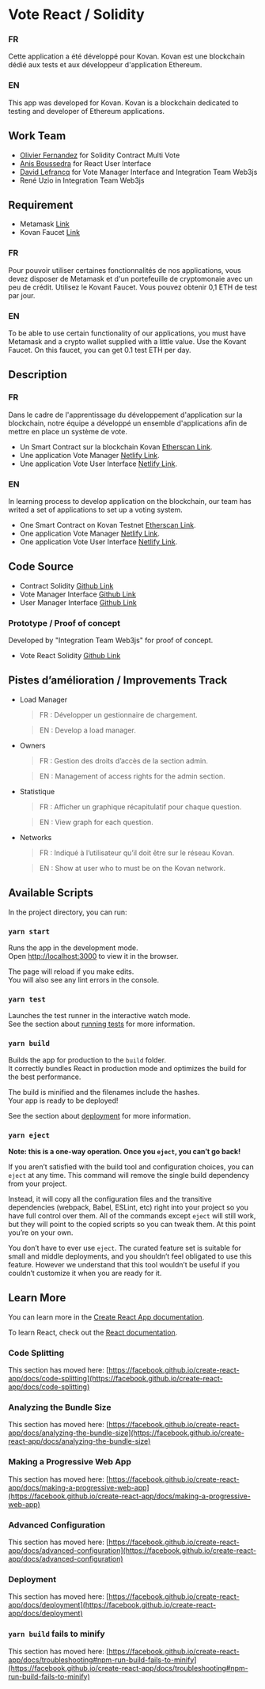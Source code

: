 # Vote React / Solidity

### FR
Cette application a été développé pour Kovan. Kovan est une blockchain dédié aux tests et aux développeur d'application Ethereum.

### EN
This app was developed for Kovan. Kovan is a blockchain dedicated to testing and developer of Ethereum applications.


## Work Team

- [Olivier Fernandez](https://github.com/fernandezOli) for Solidity Contract Multi Vote
- [Anis Boussedra](https://github.com/juniorji) for React User Interface
- [David Lefrancq](https://github.com/davidlefrancq) for Vote Manager Interface and Integration Team Web3js
- René Uzio in Integration Team Web3js

## Requirement

- Metamask [Link](https://metamask.io/)
- Kovan Faucet [Link](https://linkfaucet.protofire.io/kovan)

### FR
Pour pouvoir utiliser certaines fonctionnalités de nos applications, vous devez disposer de Metamask et d'un portefeuille de cryptomonaie avec un peu de crédit. Utilisez le Kovant Faucet. Vous pouvez obtenir 0,1 ETH de test par jour.

### EN
To be able to use certain functionality of our applications, you must have Metamask and a crypto wallet supplied with a little value. Use the Kovant Faucet. On this faucet, you can get 0.1 test ETH per day.

## Description 

### FR
Dans le cadre de l'apprentissage du développement d'application sur la blockchain, notre équipe a développé un ensemble d'applications afin de mettre en place un système de vote.

- Un Smart Contract sur la blockchain Kovan [Etherscan Link](https://kovan.etherscan.io/address/0x36d812d504a74b4caf5ec80b9c9a753417a42164).
- Une application Vote Manager [Netlify Link](https://crypto-vote-admin.netlify.app/).
- Une application Vote User Interface [Netlify Link](https://crypto-vote.netlify.app/).

### EN
In learning process to develop application on the blockchain, our team has writed a set of applications to set up a voting system.

- One Smart Contract on Kovan Testnet [Etherscan Link](https://kovan.etherscan.io/address/0x36d812d504a74b4caf5ec80b9c9a753417a42164).
- One application Vote Manager [Netlify Link](https://crypto-vote-admin.netlify.app/).
- One application Vote User Interface [Netlify Link](https://crypto-vote.netlify.app/).


## Code Source

- Contract Solidity [Github Link](https://github.com/davidlefrancq/vote-manager-interface/blob/main/src/contract/VoteMulti.sol)
- Vote Manager Interface [Github Link](https://github.com/davidlefrancq/vote-manager-interface)
- User Manager Interface [Github Link](https://github.com/juniorji/ReactVote)

### Prototype / Proof of concept
Developed by "Integration Team Web3js" for proof of concept.
- Vote React Solidity [Github Link](https://github.com/davidlefrancq/vote-react-solidity)


## Pistes d’amélioration / Improvements Track
- Load Manager
  > FR : Développer un gestionnaire de chargement.
  
  > EN : Develop a load manager.
- Owners
  > FR : Gestion des droits d’accès de la section admin.
  
  > EN : Management of access rights for the admin section. 
- Statistique
  > FR : Afficher un graphique récapitulatif pour chaque question.
  
  > EN : View graph for each question.
- Networks
  > FR : Indiqué à l’utilisateur qu’il doit être sur le réseau Kovan.
  
  > EN : Show at user who to must be on the Kovan network.

## Available Scripts

In the project directory, you can run:

### `yarn start`

Runs the app in the development mode.\
Open [http://localhost:3000](http://localhost:3000) to view it in the browser.

The page will reload if you make edits.\
You will also see any lint errors in the console.

### `yarn test`

Launches the test runner in the interactive watch mode.\
See the section about [running tests](https://facebook.github.io/create-react-app/docs/running-tests) for more information.

### `yarn build`

Builds the app for production to the `build` folder.\
It correctly bundles React in production mode and optimizes the build for the best performance.

The build is minified and the filenames include the hashes.\
Your app is ready to be deployed!

See the section about [deployment](https://facebook.github.io/create-react-app/docs/deployment) for more information.

### `yarn eject`

**Note: this is a one-way operation. Once you `eject`, you can’t go back!**

If you aren’t satisfied with the build tool and configuration choices, you can `eject` at any time. This command will remove the single build dependency from your project.

Instead, it will copy all the configuration files and the transitive dependencies (webpack, Babel, ESLint, etc) right into your project so you have full control over them. All of the commands except `eject` will still work, but they will point to the copied scripts so you can tweak them. At this point you’re on your own.

You don’t have to ever use `eject`. The curated feature set is suitable for small and middle deployments, and you shouldn’t feel obligated to use this feature. However we understand that this tool wouldn’t be useful if you couldn’t customize it when you are ready for it.

## Learn More

You can learn more in the [Create React App documentation](https://facebook.github.io/create-react-app/docs/getting-started).

To learn React, check out the [React documentation](https://reactjs.org/).

### Code Splitting

This section has moved here: [https://facebook.github.io/create-react-app/docs/code-splitting](https://facebook.github.io/create-react-app/docs/code-splitting)

### Analyzing the Bundle Size

This section has moved here: [https://facebook.github.io/create-react-app/docs/analyzing-the-bundle-size](https://facebook.github.io/create-react-app/docs/analyzing-the-bundle-size)

### Making a Progressive Web App

This section has moved here: [https://facebook.github.io/create-react-app/docs/making-a-progressive-web-app](https://facebook.github.io/create-react-app/docs/making-a-progressive-web-app)

### Advanced Configuration

This section has moved here: [https://facebook.github.io/create-react-app/docs/advanced-configuration](https://facebook.github.io/create-react-app/docs/advanced-configuration)

### Deployment

This section has moved here: [https://facebook.github.io/create-react-app/docs/deployment](https://facebook.github.io/create-react-app/docs/deployment)

### `yarn build` fails to minify

This section has moved here: [https://facebook.github.io/create-react-app/docs/troubleshooting#npm-run-build-fails-to-minify](https://facebook.github.io/create-react-app/docs/troubleshooting#npm-run-build-fails-to-minify)
